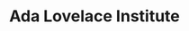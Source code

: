 ---
airtable_createdTime: '2022-05-11T16:07:59.000Z'
airtable_id: recv5hybAiCbwfzdD
cases: '[''rec75ZeWLpSfTcmAJ'', ''recacKhRimMyBf1Af'']'
country_link:
- united-kingdom
geographic_scope_tag:
- National
organisation_type_tag:
- Non-Governmental Organization
sector_tag:
- Science & Technology
table: organisations
title: Ada Lovelace Institute
link: https://www.adalovelaceinstitute.org/
---